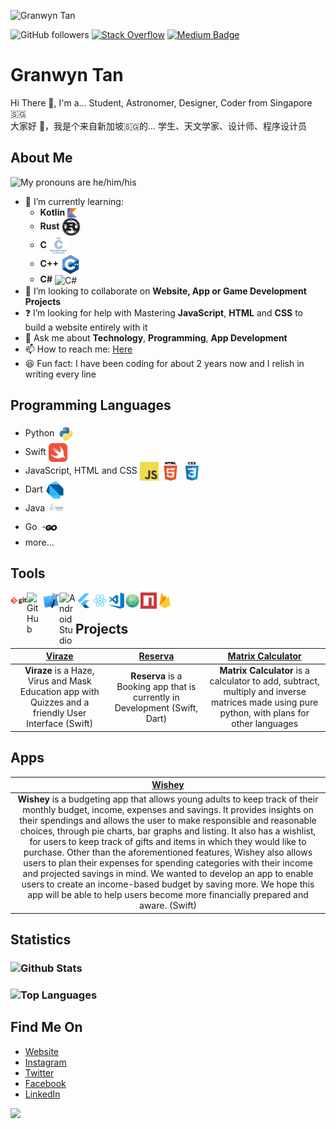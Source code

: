 ![Granwyn Tan](https://socialify.git.ci/granwyntan/granwyntan/image?description=1&descriptionEditable=Student%2C%20Astronomer%2C%20Designer%2C%20Coder.&font=Raleway&pattern=Brick%20Wall&theme=Light)

![GitHub followers](https://img.shields.io/github/followers/granwyntan?style=flat-square&label=Follow)
[![Stack Overflow](https://img.shields.io/badge/-Stack%20Overflow-222222?style=flat-square&logo=stack-overflow&&link=https://stackoverflow.com/users/13851406/gran)](https://stackoverflow.com/users/13851406/gran?tab=profile)
[![Medium Badge](https://img.shields.io/badge/-granwyntan-03a57a?style=flat-square&labelColor=000000&logo=Medium&link=https://medium.com/@granwyntan/)](https://medium.com/@granwyntan)

# Granwyn Tan
Hi There 👋, I'm a... Student, Astronomer, Designer, Coder from Singapore :singapore:
<br>
大家好 👋，我是个来自新加坡:singapore:的... 学生、天文学家、设计师、程序设计员

## About Me

<img src="https://pronouns.vercel.app/he/him/his?gradient=green%20and%20blue" width="256" height="64" alt="My pronouns are he/him/his">

<!-- - 🔭 I’m currently working on **Reserva (Flutter)** -->
- 🌱 I’m currently learning:
  - **Kotlin** <img align="center" alt="Kotlin" width="15px" src="https://raw.githubusercontent.com/github/explore/80688e429a7d4ef2fca1e82350fe8e3517d3494d/topics/kotlin/kotlin.png" />
  - **Rust** <img align="center" alt="Rust" width="30px" src="https://raw.githubusercontent.com/github/explore/80688e429a7d4ef2fca1e82350fe8e3517d3494d/topics/rust/rust.png" />
  - **C** <img align="center" alt="C++" width="30px" src="https://raw.githubusercontent.com/github/explore/80688e429a7d4ef2fca1e82350fe8e3517d3494d/topics/c/c.png" />
  - **C++** <img align="center" alt="C++" width="30px" src="https://raw.githubusercontent.com/github/explore/80688e429a7d4ef2fca1e82350fe8e3517d3494d/topics/cpp/cpp.png" />
  - **C#** <img align="center" alt="C#" width="26px" src="https://upload.wikimedia.org/wikipedia/commons/0/0d/C_Sharp_wordmark.svg" />
- :handshake: I’m looking to collaborate on **Website, App or Game Development Projects**
- :question: I’m looking for help with Mastering **JavaScript**, **HTML** and **CSS** to build a website entirely with it
- :speech_balloon: Ask me about **Technology**, **Programming**, **App Development**
- :mailbox: How to reach me: [Here](#find-me-on)
- :laughing: Fun fact: I have been coding for about 2 years now and I relish in writing every line

## Programming Languages
- Python <img align="center" alt="Python" width="30px" src="https://raw.githubusercontent.com/github/explore/80688e429a7d4ef2fca1e82350fe8e3517d3494d/topics/python/python.png" />
- Swift <img align="center" alt="Swift" width="30px" src="https://raw.githubusercontent.com/github/explore/80688e429a7d4ef2fca1e82350fe8e3517d3494d/topics/swift/swift.png" />
- JavaScript, HTML and CSS <img align="center" alt="JavaScript" width="30px" src="https://raw.githubusercontent.com/github/explore/80688e429a7d4ef2fca1e82350fe8e3517d3494d/topics/javascript/javascript.png" /> <img align="center" alt="HTML" width="30px" src="https://raw.githubusercontent.com/github/explore/80688e429a7d4ef2fca1e82350fe8e3517d3494d/topics/html/html.png" /> <img align= "center" alt="CSS3" width="30px" src="https://raw.githubusercontent.com/github/explore/80688e429a7d4ef2fca1e82350fe8e3517d3494d/topics/css/css.png" />
- Dart <img align="center" alt="Dart" width="30px" src="https://raw.githubusercontent.com/github/explore/80688e429a7d4ef2fca1e82350fe8e3517d3494d/topics/dart/dart.png" />
- Java <img align="center" alt="Java" width="30px" src="https://raw.githubusercontent.com/github/explore/80688e429a7d4ef2fca1e82350fe8e3517d3494d/topics/java/java.png" />
- Go <img align="center" alt="Go" width="30px" src="https://raw.githubusercontent.com/github/explore/80688e429a7d4ef2fca1e82350fe8e3517d3494d/topics/go/go.png" />
- more... 

## Tools
<img align="left" alt="Git" width="26px" src="https://raw.githubusercontent.com/github/explore/80688e429a7d4ef2fca1e82350fe8e3517d3494d/topics/git/git.png" />
<img align="left" alt="GitHub" width="26px" src="https://cdn.jsdelivr.net/npm/simple-icons@v3/icons/github.svg" />
<img align="left" alt="Xcode" width="26px" src="https://raw.githubusercontent.com/github/explore/80688e429a7d4ef2fca1e82350fe8e3517d3494d/topics/xcode/xcode.png" />
<img align="left" alt="Android Studio" width="26px" src="https://1.bp.blogspot.com/-LgTa-xDiknI/X4EflN56boI/AAAAAAAAPuk/24YyKnqiGkwRS9-_9suPKkfsAwO4wHYEgCLcBGAsYHQ/s0/image9.png" />
<img align="left" alt="Flutter" width="26px" src="https://raw.githubusercontent.com/github/explore/80688e429a7d4ef2fca1e82350fe8e3517d3494d/topics/flutter/flutter.png" />
<img align="left" alt="React Native" width="26px" src="https://raw.githubusercontent.com/github/explore/80688e429a7d4ef2fca1e82350fe8e3517d3494d/topics/react-native/react-native.png" />
<img align="left" alt="Visual Studio Code" width="26px" src="https://raw.githubusercontent.com/github/explore/80688e429a7d4ef2fca1e82350fe8e3517d3494d/topics/visual-studio-code/visual-studio-code.png" />
<img align="left" alt="Atom" width="26px" src="https://raw.githubusercontent.com/github/explore/80688e429a7d4ef2fca1e82350fe8e3517d3494d/topics/atom/atom.png" />
<img align="left" alt="npm" width="26px" src="https://raw.githubusercontent.com/github/explore/80688e429a7d4ef2fca1e82350fe8e3517d3494d/topics/npm/npm.png" />
<img align="left" alt="Firebase" width="26px" src="https://raw.githubusercontent.com/github/explore/80688e429a7d4ef2fca1e82350fe8e3517d3494d/topics/firebase/firebase.png" />
<br>

## Projects 
| [Viraze](https://github.com/granwyntan/Viraze) | [Reserva](https://github.com/Pascal-Inc) | [Matrix Calculator](https://github.com/granwyntan/Matrix-Calculator) |
| :-: | :-: | :-: |
| **Viraze** is a Haze, Virus and Mask Education app with Quizzes and a friendly User Interface (Swift) | **Reserva** is a Booking app that is currently in Development (Swift, Dart) | **Matrix Calculator** is a calculator to add, subtract, multiply and inverse matrices made using pure python, with plans for other languages |

## Apps 
| [Wishey](https://github.com/swiftaccelerator2020/Wishey) |
| :-: |
| **Wishey** is a budgeting app that allows young adults to keep track of their monthly budget, income, expenses and savings. It provides insights on their spendings and allows the user to make responsible and reasonable choices, through pie charts, bar graphs and listing. It also has a wishlist, for users to keep track of gifts and items in which they would like to purchase. Other than the aforementioned features, Wishey also allows users to plan their expenses for spending categories with their income and projected savings in mind. We wanted to develop an app to enable users to create an income-based budget by saving more. We hope this app will be able to help users become more financially prepared and aware. (Swift) |

## Statistics
### ![Github Stats](https://github-readme-stats.vercel.app/api?username=granwyntan&count_private=true&show_icons=true&theme=light&include_all_commits=true)
### ![Top Languages](https://github-readme-stats.vercel.app/api/top-langs/?username=granwyntan)

## Find Me On
- [Website](https://granwyntan.wixsite.com/granwyntan)
- [Instagram](https://www.instagram.com/granwyntan)
- [Twitter](https://www.twitter.com/GranwynTan)
- [Facebook](https://www.facebook.com/GranwynTan)
- [LinkedIn](https://www.linkedin.com/in/granwyntan/)

![](http://estruyf-github.azurewebsites.net/api/VisitorHit?user=granwyntan&repo=granwyntan&countColor=%2377DD77)

<!--
**granwyntan/granwyntan** is a ✨ _special_ ✨ repository because its `README.md` (this file) appears on your GitHub profile.

Here are some ideas to get you started:

- 🔭 I’m currently working on ...
- 🌱 I’m currently learning ...
- 👯 I’m looking to collaborate on ...
- 🤔 I’m looking for help with ...
- 💬 Ask me about ...
- 📫 How to reach me: ...
- 😄 Pronouns: ...
- ⚡ Fun fact: ...
-->

